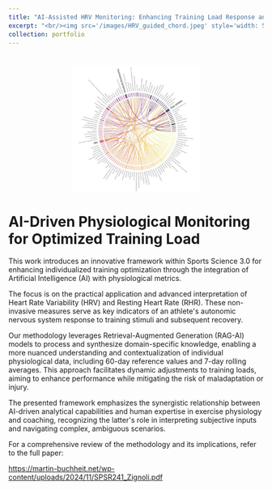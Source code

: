 ```yaml
---
title: "AI-Assisted HRV Monitoring: Enhancing Training Load Response and Decision-Making"
excerpt: "<br/><img src='/images/HRV_guided_chord.jpeg' style='width: 50%;'>"
collection: portfolio
---
```


<div style="margin-top: 20px;"></div>

<br/><img src='/images/HRV_guided_chord.jpeg' style='display: block; margin-left: auto; margin-right: auto; width: 50%;'>

# AI-Driven Physiological Monitoring for Optimized Training Load

This work introduces an innovative framework within Sports Science 3.0 for enhancing individualized training optimization through the integration of Artificial Intelligence (AI) with physiological metrics.

The focus is on the practical application and advanced interpretation of Heart Rate Variability (HRV) and Resting Heart Rate (RHR). These non-invasive measures serve as key indicators of an athlete's autonomic nervous system response to training stimuli and subsequent recovery.

Our methodology leverages Retrieval-Augmented Generation (RAG-AI) models to process and synthesize domain-specific knowledge, enabling a more nuanced understanding and contextualization of individual physiological data, including 60-day reference values and 7-day rolling averages. This approach facilitates dynamic adjustments to training loads, aiming to enhance performance while mitigating the risk of maladaptation or injury.

The presented framework emphasizes the synergistic relationship between AI-driven analytical capabilities and human expertise in exercise physiology and coaching, recognizing the latter's role in interpreting subjective inputs and navigating complex, ambiguous scenarios.

For a comprehensive review of the methodology and its implications, refer to the full paper:

https://martin-buchheit.net/wp-content/uploads/2024/11/SPSR241_Zignoli.pdf
